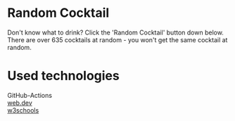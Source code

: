 # Random Cocktail 
Don't know what to drink? Click the 'Random Cocktail' button down below. There are over 635 cocktails at random - you won't get the same cocktail at random. 

# Used technologies
GitHub-Actions</br>
[web.dev](https://web.dev/introduction-to-fetch/)</br>
[w3schools](https://www.w3schools.com/html/html_editors.asp)

